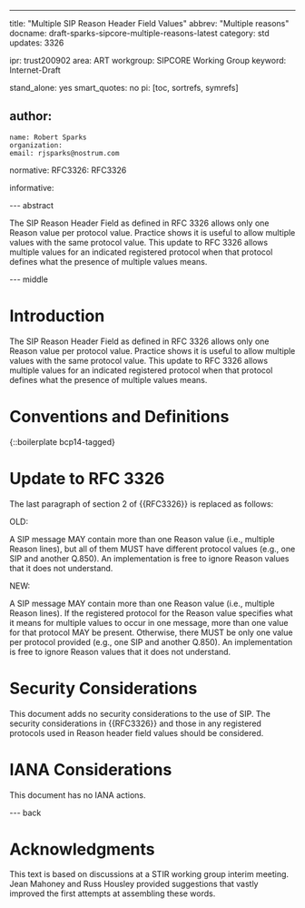 ---
title: "Multiple SIP Reason Header Field Values"
abbrev: "Multiple reasons"
docname: draft-sparks-sipcore-multiple-reasons-latest
category: std
updates: 3326

ipr: trust200902
area: ART
workgroup: SIPCORE Working Group
keyword: Internet-Draft

stand_alone: yes
smart_quotes: no
pi: [toc, sortrefs, symrefs]

author:
 -
    name: Robert Sparks
    organization: 
    email: rjsparks@nostrum.com

normative:
  RFC3326: RFC3326
  
informative:


--- abstract

The SIP Reason Header Field as defined in RFC 3326 allows only one Reason value per protocol value. Practice shows it is useful to allow multiple values with the same protocol value. This update to RFC 3326 allows multiple values for an indicated registered protocol when that protocol defines what the presence of multiple values means.

--- middle

# Introduction

The SIP Reason Header Field as defined in RFC 3326 allows only one Reason value per protocol value. Practice shows it is useful to allow multiple values with the same protocol value. This update to RFC 3326 allows multiple values for an indicated registered protocol when that protocol defines what the presence of multiple values means.

# Conventions and Definitions

{::boilerplate bcp14-tagged}

# Update to RFC 3326

The last paragraph of section 2 of {{RFC3326}} is replaced as follows:

OLD:

   A SIP message MAY contain more than one Reason value (i.e., multiple
   Reason lines), but all of them MUST have different protocol values
   (e.g., one SIP and another Q.850).  An implementation is free to
   ignore Reason values that it does not understand.

NEW:

   A SIP message MAY contain more than one Reason value (i.e., multiple
   Reason lines). If the registered protocol for the Reason value specifies
   what it means for multiple values to occur in one message, more than one
   value for that protocol MAY be present. Otherwise, there MUST be only
   one value per protocol provided (e.g., one SIP and another Q.850).  An
   implementation is free to ignore Reason values that it does not understand.

# Security Considerations

This document adds no security considerations to the use of SIP. The security considerations in {{RFC3326}} and those in any registered protocols used in Reason header field values should be considered.

# IANA Considerations

This document has no IANA actions.


--- back

# Acknowledgments
This text is based on discussions at a STIR working group interim meeting. Jean Mahoney and Russ Housley provided suggestions that vastly improved the first attempts at assembling these words.
